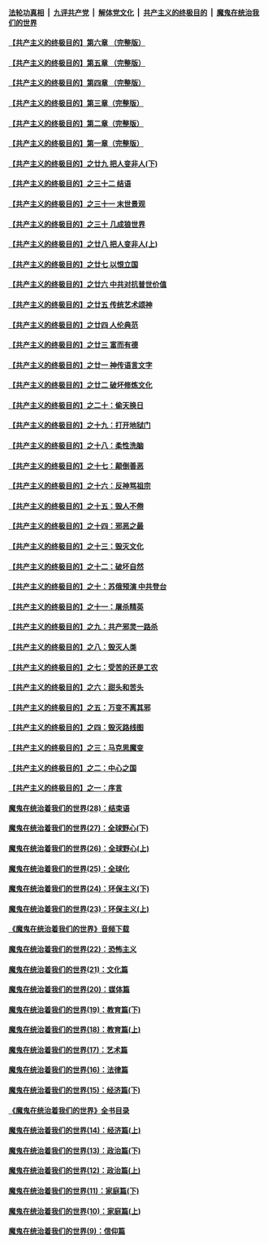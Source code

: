 ####  [法轮功真相](../../../../basic/blob/master/README.md?t=04212231) &nbsp;|&nbsp; [九评共产党](../../../../9ping.md/blob/master/README.md?t=04212231) &nbsp;|&nbsp; [解体党文化](../../../../jtdwh.md/blob/master/README.md?t=04212231)  &nbsp;|&nbsp; [共产主义的终极目的](../../../../gczydzjmd.md/blob/master/README.md?t=04212231) &nbsp;|&nbsp; [魔鬼在统治我们的世界](../../../../mgztzwmdsj.md/blob/master/README.md?t=04212231) 

#### [【共产主义的终极目的】第六章 （完整版）](../pages/nsc422/n11428913.md?t=04212231) 

#### [【共产主义的终极目的】第五章 （完整版）](../pages/nsc422/n11428912.md?t=04212231) 

#### [【共产主义的终极目的】第四章 （完整版）](../pages/nsc422/n11428907.md?t=04212231) 

#### [【共产主义的终极目的】第三章（完整版）](../pages/nsc422/n11428848.md?t=04212231) 

#### [【共产主义的终极目的】第二章（完整版）](../pages/nsc422/n11428831.md?t=04212231) 

#### [【共产主义的终极目的】第一章（完整版）](../pages/nsc422/n11417651.md?t=04212231) 

#### [【共产主义的终极目的】之廿九 把人变非人(下)](../pages/nsc422/n11344140.md?t=04212231) 

#### [【共产主义的终极目的】之三十二 结语](../pages/nsc422/n11360535.md?t=04212231) 

#### [【共产主义的终极目的】之三十一 末世景观](../pages/nsc422/n11351129.md?t=04212231) 

#### [【共产主义的终极目的】之三十 几成狼世界](../pages/nsc422/n11348280.md?t=04212231) 

#### [【共产主义的终极目的】之廿八 把人变非人(上)](../pages/nsc422/n11340492.md?t=04212231) 

#### [【共产主义的终极目的】之廿七 以恨立国](../pages/nsc422/n11336944.md?t=04212231) 

#### [【共产主义的终极目的】之廿六 中共对抗普世价值](../pages/nsc422/n11324785.md?t=04212231) 

#### [【共产主义的终极目的】之廿五 传统艺术颂神](../pages/nsc422/n11296396.md?t=04212231) 

#### [【共产主义的终极目的】之廿四 人伦典范](../pages/nsc422/n11296397.md?t=04212231) 

#### [【共产主义的终极目的】之廿三 富而有德](../pages/nsc422/n11283598.md?t=04212231) 

#### [【共产主义的终极目的】之廿一 神传语言文字](../pages/nsc422/n11263265.md?t=04212231) 

#### [【共产主义的终极目的】之廿二 破坏修炼文化](../pages/nsc422/n11245728.md?t=04212231) 

#### [【共产主义的终极目的】之二十：偷天换日](../pages/nsc422/n11238846.md?t=04212231) 

#### [【共产主义的终极目的】之十九：打开地狱门](../pages/nsc422/n11206376.md?t=04212231) 

#### [【共产主义的终极目的】之十八：柔性洗脑](../pages/nsc422/n11199994.md?t=04212231) 

#### [【共产主义的终极目的】之十七：颠倒善恶](../pages/nsc422/n11179782.md?t=04212231) 

#### [【共产主义的终极目的】之十六：反神骂祖宗](../pages/nsc422/n11166798.md?t=04212231) 

#### [【共产主义的终极目的】之十五：毁人不倦](../pages/nsc422/n11166792.md?t=04212231) 

#### [【共产主义的终极目的】之十四：邪恶之最](../pages/nsc422/n11150249.md?t=04212231) 

#### [【共产主义的终极目的】之十三：毁灭文化](../pages/nsc422/n11135227.md?t=04212231) 

#### [【共产主义的终极目的】之十二：破坏自然](../pages/nsc422/n11135214.md?t=04212231) 

#### [【共产主义的终极目的】之十：苏俄预演 中共登台](../pages/nsc422/n11118424.md?t=04212231) 

#### [【共产主义的终极目的】之十一：屠杀精英](../pages/nsc422/n11118442.md?t=04212231) 

#### [【共产主义的终极目的】之九：共产邪灵一路杀](../pages/nsc422/n11114139.md?t=04212231) 

#### [【共产主义的终极目的】之八：毁灭人类](../pages/nsc422/n11108503.md?t=04212231) 

#### [【共产主义的终极目的】之七：受苦的还是工农](../pages/nsc422/n11101809.md?t=04212231) 

#### [【共产主义的终极目的】之六：甜头和苦头](../pages/nsc422/n11096971.md?t=04212231) 

#### [【共产主义的终极目的】之五：万变不离其邪](../pages/nsc422/n11091285.md?t=04212231) 

#### [【共产主义的终极目的】之四：毁灭路线图](../pages/nsc422/n11086284.md?t=04212231) 

#### [【共产主义的终极目的】之三：马克思魔变](../pages/nsc422/n11061941.md?t=04212231) 

#### [【共产主义的终极目的】之二：中心之国](../pages/nsc422/n11047728.md?t=04212231) 

#### [【共产主义的终极目的】之一：序言](../pages/nsc422/n11086077.md?t=04212231) 

#### [魔鬼在统治着我们的世界(28)：结束语](../pages/nsc422/n10936246.md?t=04212231) 

#### [魔鬼在统治着我们的世界(27)：全球野心(下)](../pages/nsc422/n10928319.md?t=04212231) 

#### [魔鬼在统治着我们的世界(26)：全球野心(上)](../pages/nsc422/n10900318.md?t=04212231) 

#### [魔鬼在统治着我们的世界(25)：全球化](../pages/nsc422/n10788205.md?t=04212231) 

#### [魔鬼在统治着我们的世界(24)：环保主义(下)](../pages/nsc422/n10695307.md?t=04212231) 

#### [魔鬼在统治着我们的世界(23)：环保主义(上)](../pages/nsc422/n10688613.md?t=04212231) 

#### [《魔鬼在统治着我们的世界》音频下载](../pages/nsc422/n10635553.md?t=04212231) 

#### [魔鬼在统治着我们的世界(22)：恐怖主义](../pages/nsc422/n10614727.md?t=04212231) 

#### [魔鬼在统治着我们的世界(21)：文化篇](../pages/nsc422/n10597706.md?t=04212231) 

#### [魔鬼在统治着我们的世界(20)：媒体篇](../pages/nsc422/n10586579.md?t=04212231) 

#### [魔鬼在统治着我们的世界(19)：教育篇(下)](../pages/nsc422/n10564808.md?t=04212231) 

#### [魔鬼在统治着我们的世界(18)：教育篇(上)](../pages/nsc422/n10526970.md?t=04212231) 

#### [魔鬼在统治着我们的世界(17)：艺术篇](../pages/nsc422/n10499093.md?t=04212231) 

#### [魔鬼在统治着我们的世界(16)：法律篇](../pages/nsc422/n10485969.md?t=04212231) 

#### [魔鬼在统治着我们的世界(15)：经济篇(下)](../pages/nsc422/n10469975.md?t=04212231) 

#### [《魔鬼在统治着我们的世界》全书目录](../pages/nsc422/n10464261.md?t=04212231) 

#### [魔鬼在统治着我们的世界(14)：经济篇(上)](../pages/nsc422/n10457370.md?t=04212231) 

#### [魔鬼在统治着我们的世界(13)：政治篇(下)](../pages/nsc422/n10448270.md?t=04212231) 

#### [魔鬼在统治着我们的世界(12)：政治篇(上)](../pages/nsc422/n10444576.md?t=04212231) 

#### [魔鬼在统治着我们的世界(11)：家庭篇(下)](../pages/nsc422/n10440961.md?t=04212231) 

#### [魔鬼在统治着我们的世界(10)：家庭篇(上)](../pages/nsc422/n10435448.md?t=04212231) 

#### [魔鬼在统治着我们的世界(9)：信仰篇](../pages/nsc422/n10432159.md?t=04212231) 

